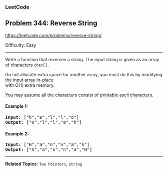 ### LeetCode 
## Problem 344: Reverse String

https://leetcode.com/problems/reverse-string/

Difficulty: Easy

---

Write a function that reverses a string. The input string is given as an array of characters `char[]`.

Do not allocate extra space for another array, you must do this by modifying the input array [in-place](https://en.wikipedia.org/wiki/In-place_algorithm)<br>with O(1) extra memory.

You may assume all the characters consist of [printable ascii characters](https://en.wikipedia.org/wiki/ASCII#Printable_characters).

#### Example 1:

<pre>
<b>Input:</b> ["h","e","l","l","o"]
<b>Output:</b> ["o","l","l","e","h"]
</pre>

#### Example 2:

<pre>
<b>Input:</b> ["H","a","n","n","a","h"]
<b>Output:</b> ["h","a","n","n","a","H"]
</pre>

---

**Related Topics:** 
`Two Pointers`, `String`